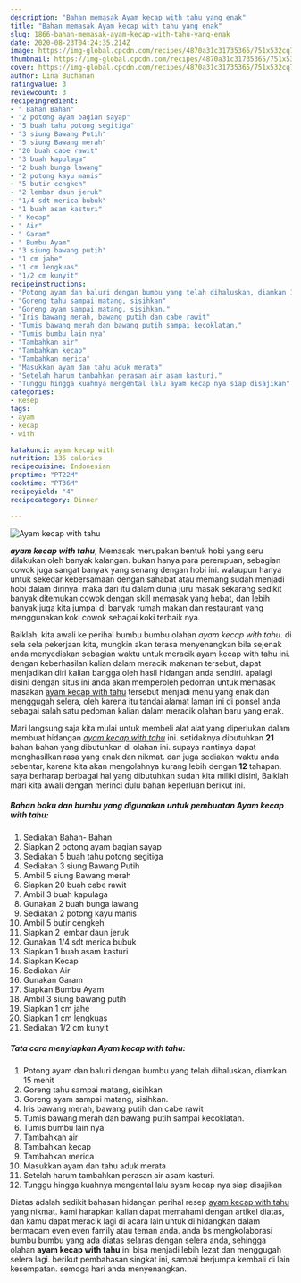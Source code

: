```yaml
---
description: "Bahan memasak Ayam kecap with tahu yang enak"
title: "Bahan memasak Ayam kecap with tahu yang enak"
slug: 1866-bahan-memasak-ayam-kecap-with-tahu-yang-enak
date: 2020-08-23T04:24:35.214Z
image: https://img-global.cpcdn.com/recipes/4870a31c31735365/751x532cq70/ayam-kecap-with-tahu-foto-resep-utama.jpg
thumbnail: https://img-global.cpcdn.com/recipes/4870a31c31735365/751x532cq70/ayam-kecap-with-tahu-foto-resep-utama.jpg
cover: https://img-global.cpcdn.com/recipes/4870a31c31735365/751x532cq70/ayam-kecap-with-tahu-foto-resep-utama.jpg
author: Lina Buchanan
ratingvalue: 3
reviewcount: 3
recipeingredient:
- " Bahan Bahan"
- "2 potong ayam bagian sayap"
- "5 buah tahu potong segitiga"
- "3 siung Bawang Putih"
- "5 siung Bawang merah"
- "20 buah cabe rawit"
- "3 buah kapulaga"
- "2 buah bunga lawang"
- "2 potong kayu manis"
- "5 butir cengkeh"
- "2 lembar daun jeruk"
- "1/4 sdt merica bubuk"
- "1 buah asam kasturi"
- " Kecap"
- " Air"
- " Garam"
- " Bumbu Ayam"
- "3 siung bawang putih"
- "1 cm jahe"
- "1 cm lengkuas"
- "1/2 cm kunyit"
recipeinstructions:
- "Potong ayam dan baluri dengan bumbu yang telah dihaluskan, diamkan 15 menit"
- "Goreng tahu sampai matang, sisihkan"
- "Goreng ayam sampai matang, sisihkan."
- "Iris bawang merah, bawang putih dan cabe rawit"
- "Tumis bawang merah dan bawang putih sampai kecoklatan."
- "Tumis bumbu lain nya"
- "Tambahkan air"
- "Tambahkan kecap"
- "Tambahkan merica"
- "Masukkan ayam dan tahu aduk merata"
- "Setelah harum tambahkan perasan air asam kasturi."
- "Tunggu hingga kuahnya mengental lalu ayam kecap nya siap disajikan"
categories:
- Resep
tags:
- ayam
- kecap
- with

katakunci: ayam kecap with 
nutrition: 135 calories
recipecuisine: Indonesian
preptime: "PT22M"
cooktime: "PT36M"
recipeyield: "4"
recipecategory: Dinner

---
```



![Ayam kecap with tahu](https://img-global.cpcdn.com/recipes/4870a31c31735365/751x532cq70/ayam-kecap-with-tahu-foto-resep-utama.jpg)

<b><i>ayam kecap with tahu</i></b>, Memasak merupakan bentuk hobi yang seru dilakukan oleh banyak kalangan. bukan hanya para perempuan, sebagian cowok juga sangat banyak yang senang dengan hobi ini. walaupun hanya untuk sekedar kebersamaan dengan sahabat atau memang sudah menjadi hobi dalam dirinya. maka dari itu dalam dunia juru masak sekarang sedikit banyak ditemukan cowok dengan skill memasak yang hebat, dan lebih banyak juga kita jumpai di banyak rumah makan dan restaurant yang menggunakan koki cowok sebagai koki terbaik nya.



Baiklah, kita awali ke perihal bumbu bumbu olahan <i>ayam kecap with tahu</i>. di sela sela pekerjaan kita, mungkin akan terasa menyenangkan bila sejenak anda menyediakan sebagian waktu untuk meracik ayam kecap with tahu ini. dengan keberhasilan kalian dalam meracik makanan tersebut, dapat menjadikan diri kalian bangga oleh hasil hidangan anda sendiri. apalagi disini dengan situs ini anda akan memperoleh pedoman untuk memasak masakan <u>ayam kecap with tahu</u> tersebut menjadi menu yang enak dan menggugah selera, oleh karena itu tandai alamat laman ini di ponsel anda sebagai salah satu pedoman kalian dalam meracik olahan baru yang enak.


Mari langsung saja kita mulai untuk membeli alat alat yang diperlukan dalam membuat hidangan <u><i>ayam kecap with tahu</i></u> ini. setidaknya dibutuhkan <b>21</b> bahan bahan yang dibutuhkan di olahan ini. supaya nantinya dapat menghasilkan rasa yang enak dan nikmat. dan juga sediakan waktu anda sebentar, karena kita akan mengolahnya kurang lebih dengan <b>12</b> tahapan. saya berharap berbagai hal yang dibutuhkan sudah kita miliki disini, Baiklah mari kita awali dengan merinci dulu bahan keperluan berikut ini.

<!--inarticleads1-->

##### Bahan baku dan bumbu yang digunakan untuk pembuatan Ayam kecap with tahu:

1. Sediakan  Bahan- Bahan
1. Siapkan 2 potong ayam bagian sayap
1. Sediakan 5 buah tahu potong segitiga
1. Sediakan 3 siung Bawang Putih
1. Ambil 5 siung Bawang merah
1. Siapkan 20 buah cabe rawit
1. Ambil 3 buah kapulaga
1. Gunakan 2 buah bunga lawang
1. Sediakan 2 potong kayu manis
1. Ambil 5 butir cengkeh
1. Siapkan 2 lembar daun jeruk
1. Gunakan 1/4 sdt merica bubuk
1. Siapkan 1 buah asam kasturi
1. Siapkan  Kecap
1. Sediakan  Air
1. Gunakan  Garam
1. Siapkan  Bumbu Ayam
1. Ambil 3 siung bawang putih
1. Siapkan 1 cm jahe
1. Siapkan 1 cm lengkuas
1. Sediakan 1/2 cm kunyit




<!--inarticleads2-->

##### Tata cara menyiapkan Ayam kecap with tahu:

1. Potong ayam dan baluri dengan bumbu yang telah dihaluskan, diamkan 15 menit
1. Goreng tahu sampai matang, sisihkan
1. Goreng ayam sampai matang, sisihkan.
1. Iris bawang merah, bawang putih dan cabe rawit
1. Tumis bawang merah dan bawang putih sampai kecoklatan.
1. Tumis bumbu lain nya
1. Tambahkan air
1. Tambahkan kecap
1. Tambahkan merica
1. Masukkan ayam dan tahu aduk merata
1. Setelah harum tambahkan perasan air asam kasturi.
1. Tunggu hingga kuahnya mengental lalu ayam kecap nya siap disajikan




Diatas adalah sedikit bahasan hidangan perihal resep <u>ayam kecap with tahu</u> yang nikmat. kami harapkan kalian dapat memahami dengan artikel diatas, dan kamu dapat meracik lagi di acara lain untuk di hidangkan dalam bermacam even even family atau teman anda. anda bs mengkolaborasi bumbu bumbu yang ada diatas selaras dengan selera anda, sehingga olahan <b>ayam kecap with tahu</b> ini bisa menjadi lebih lezat dan menggugah selera lagi. berikut pembahasan singkat ini, sampai berjumpa kembali di lain kesempatan. semoga hari anda menyenangkan.
